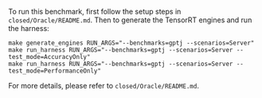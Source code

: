 To run this benchmark, first follow the setup steps in `closed/Oracle/README.md`. Then to generate the TensorRT engines and run the harness:

```
make generate_engines RUN_ARGS="--benchmarks=gptj --scenarios=Server"
make run_harness RUN_ARGS="--benchmarks=gptj --scenarios=Server --test_mode=AccuracyOnly"
make run_harness RUN_ARGS="--benchmarks=gptj --scenarios=Server --test_mode=PerformanceOnly"
```

For more details, please refer to `closed/Oracle/README.md`.